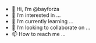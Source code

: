 - 👋 Hi, I’m @bayforza
- 👀 I’m interested in ...
- 🌱 I’m currently learning ...
- 💞️ I’m looking to collaborate on ...
- 📫 How to reach me ...

<!---
bayforza/bayforza is a ✨ special ✨ repository because its `README.md` (this file) appears on your GitHub profile.
You can click the Preview link to take a look at your changes.
--->
